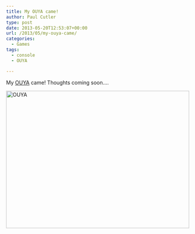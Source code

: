 ```yaml
---
title: My OUYA came!
author: Paul Cutler
type: post
date: 2013-05-20T12:53:07+00:00
url: /2013/05/my-ouya-came/
categories:
  - Games
tags:
  - console
  - OUYA

---
```

My [OUYA][1] came! Thoughts coming soon&#8230;.

[<img src="https://i0.wp.com/farm9.staticflickr.com/8259/8750287591_a48e8f9ca0.jpg?resize=500%2C375" width="500" height="375" alt="OUYA" data-recalc-dims="1" />][2]

 [1]: http://www.ouya.tv/ "OUYA"
 [2]: http://www.flickr.com/photos/silwenae/8750287591/ "OUYA by pcutler, on Flickr"
